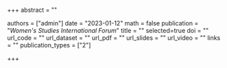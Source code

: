 +++
abstract = ""

authors = ["admin"]
date = "2023-01-12"
math = false
publication = "*Women's Studies International Forum*"
title = ""
selected=true
doi = ""
url_code = ""
url_dataset = ""
url_pdf = ""
url_slides = ""
url_video = ""
links = ""
publication_types = ["2"]

+++
